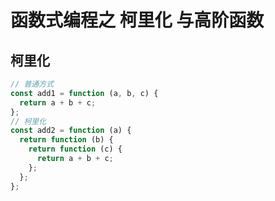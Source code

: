 # 函数式编程之 柯里化 与高阶函数

## 柯里化

```js
// 普通方式
const add1 = function (a, b, c) {
  return a + b + c;
};
// 柯里化
const add2 = function (a) {
  return function (b) {
    return function (c) {
      return a + b + c;
    };
  };
};
```


